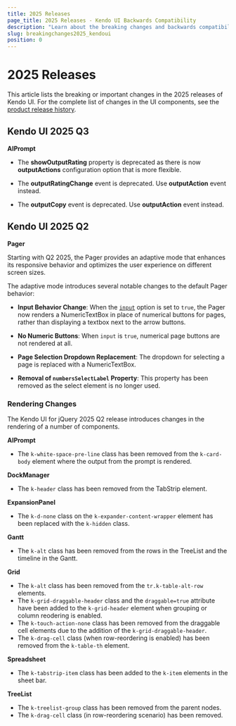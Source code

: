 ```yaml
---
title: 2025 Releases
page_title: 2025 Releases - Kendo UI Backwards Compatibility
description: "Learn about the breaking changes and backwards compatibility released by Kendo UI in 2024."
slug: breakingchanges2025_kendoui
position: 0
---
```


# 2025 Releases


This article lists the breaking or important changes in the 2025 releases of Kendo UI. For the complete list of changes in the UI components, see the [product release history](https://www.telerik.com/support/whats-new/kendo-ui/release-history).

## Kendo UI 2025 Q3

**AIPrompt**

* The **showOutputRating** property is deprecated as there is now **outputActions** configuration option that is more flexible.

* The **outputRatingChange** event is deprecated. Use **outputAction** event instead.

* The **outputCopy** event is deprecated. Use **outputAction** event instead.


## Kendo UI 2025 Q2

**Pager**

Starting with Q2 2025, the Pager provides an adaptive mode that enhances its responsive behavior and optimizes the user experience on different screen sizes.

The adaptive mode introduces several notable changes to the default Pager behavior:

* **Input Behavior Change**: When the [`input`](/api/javascript/ui/pager/configuration/input) option is set to `true`, the Pager now renders a NumericTextBox in place of numerical buttons for pages, rather than displaying a textbox next to the arrow buttons.

* **No Numeric Buttons**: When `input` is `true`, numerical page buttons are not rendered at all.

* **Page Selection Dropdown Replacement**: The dropdown for selecting a page is replaced with a NumericTextBox.

* **Removal of `numbersSelectLabel` Property**: This property has been removed as the select element is no longer used.


### Rendering Changes

The Kendo UI for jQuery 2025 Q2 release introduces changes in the rendering of a number of components.

**AIPrompt**

* The `k-white-space-pre-line` class has been removed from the `k-card-body` element where the output from the prompt is rendered.

**DockManager**

* The `k-header` class has been removed from the TabStrip element. 

**ExpansionPanel**

* The `k-d-none` class on the `k-expander-content-wrapper` element has been replaced with the `k-hidden` class.

**Gantt**

* The `k-alt` class has been removed from the rows in the TreeList and the timeline in the Gantt.

**Grid**

* The `k-alt` class has been removed from the `tr.k-table-alt-row` elements.
* The `k-grid-draggable-header` class and the `draggable=true` attribute have been added to the `k-grid-header` element when grouping or column reodering is enabled.
* The `k-touch-action-none` class has been removed from the draggable cell elements due to the addition of the `k-grid-draggable-header`.
* The `k-drag-cell` class (when row-reordering is enabled) has been removed from the `k-table-th` element.

**Spreadsheet**

* The `k-tabstrip-item` class has been added to the `k-item` elements in the sheet bar.

**TreeList**

* The `k-treelist-group` class has been removed from the parent nodes. 
* The `k-drag-cell` class (in row-reordering scenario) has been removed. 


